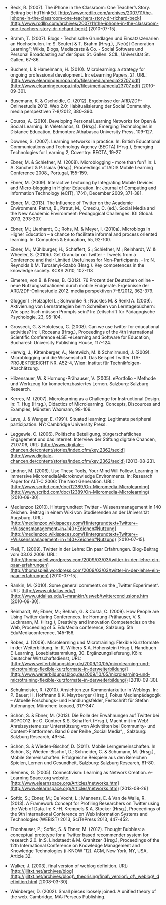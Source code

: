 <!-- filename: 99_Literatur.md -->
<!-- title: Literatur -->

- Beck, R. (2007). The iPhone in the Classroom: One Teacher’s Story. Beitrag bei htiThinkEd. [http://www.rcdllp.com/archives/2007/11/the-iphone-in-the-classroom-one-teachers-story-dr-richard-beck](http://www.rcdllp.com/archives/2007/11/the-iphone-in-the-classroom-one-teachers-story-dr-richard-beck) \[2010-07-15].

- Brahm, T. (2007). Blogs - Technische Grundlagen und Einsatzszenarien an Hochschulen. In: S. Seufert & T. Brahm (Hrsg.), „Ne(x)t Generation Learning“: Wikis, Blogs, Mediacasts & Co. - Social Software und Personal Broadcasting auf der Spur. St. Gallen: SCIL, Universität St. Gallen, 67-86.

- Buchem, I. & Hamelmann, H. (2010). Microlearning: a strategy for ongoing professional development. In: eLearning Papers, 21. URL: [http://www.elearningeuropa.info/files/media/media23707.pdf](http://www.elearningeuropa.info/files/media/media23707.pdf) \[2010-09-30].

- Busemann, K. & Gscheidle, C. (2012). Ergebnisse der ARD/ZDF-Onlinestudie 2012. Web 2.0: Habitualisierung der Social Community. media perspektiven 7-8/2012, 380-390.

- Couros, A. (2010). Developing Personal Learning Networks for Open & Social Learning. In Veletsianos, G. (Hrsg.). Emerging Technologies in Distance Education, Edmonton: Athabasca University Press, 109-127.

- Downes, S. (2007). Learning networks in practice. In: British Educational Communications and Technology Agency (BECTA) (Hrsg.), Emerging Technologies for Learning 2, Coventry: BECTA, 19-27.

- Ebner, M. & Schiefner, M. (2008). Microblogging - more than fun? In: I. A. Sánchez & P. Isaías (Hrsg.), Proceedings of IADIS Mobile Learning Conference 2008., Portugal, 155-159.

- Ebner, M. (2009). Interactive Lecturing by Integrating Mobile Devices and Micro-blogging in Higher Education. In: Journal of Computing and Information Technology (eCIT), 17(4), December 2009, 371-381.

- Ebner, M. (2013). The Influence of Twitter on the Academic Environment. Patrut, B., Patrut, M., Cmeciu, C. (ed.). Social Media and the New Academic Environment: Pedagogical Challenges. IGI Global. 2013, 293-307.

- Ebner, M.; Lienhardt, C.; Rohs, M. & Meyer, I. (2010a). Microblogs in Higher Education – a chance to facilitate informal and process oriented learning. In: Computers & Education, 55, 92-100.

- Ebner, M.; Mühlburger, H.; Schaffert, S.; Schiefner, M.; Reinhardt, W. & Wheeler, S. (2010b). Get Granular on Twitter - Tweets from a Conference and their Limited Usefulness for Non-Participants. - In: N. Reynolds & M. Turcsányi-Szabó (Hrsg.). Key competences in the knowledge society. KCKS 2010, 102-113

- Eimeren, von B. & Frees, B. (2012). 76 Prozent der Deutschen online – neue Nutzungssituationen durch mobile Endgeräte. Ergebnisse der ARD/ZDF-Onlinestudie 2012. media perspektiven 7–8/2012, 362-379.

- Glogger I.; Holzäpfel L.; Schwonke R.; Nückles M. & Renkl A. (2009). Aktivierung von Lernstrategien beim Schreiben von Lerntagebüchern: Wie spezifisch müssen Prompts sein? In: Zeitschrift für Pädagogische Psychologie, 23, 95-104.

- Grosseck, G. & Holotescu, C. (2008). Can we use twitter for educational activities? In: I. Roceanu (Hrsg.), Proceedings of the 4th International Scientific Conference eLSE -eLearning and Software for Education, Bucharest: University Publishing House, 117-124.

- Herwig, J.; Kittenberger, A.; Nentwich, M. & Schmirmund, J. (2009). Microblogging und die Wissenschaft. Das Beispiel Twitter. ITA-PROJEKTBERICHT NR. A52-4, Wien: Institut für Technikfolgen-Abschätzung.

- Hilzensauer, W. & Hornung-Prähauser, V. (2005). ePortfolio – Methode und Werkzeug für kompetenzbasiertes Lernen. Salzburg: Salzburg Research.

- Kerres, M. (2007). Microlearning as a Challenge for Instructional Design. In: T. Hug (Hrsg.), Didactics of Microlearning. Concepts, Discources and Examples, Münster: Waxmann, 98-109.

- Lave, J. & Wenger, E. (1991). Situated learning: Legitimate peripheral participation. NY: Cambridge University Press.

- Leggewie, C. (2006). Politische Beteiligung, bürgerschaftliches Engagement und das Internet. Interview der Stiftung digitale Chancen, 21.07.06, URL: [http://www.digitale-chancen.de/content/stories/index.cfm/key.2362/secid](http://www.digitale-chancen.de/content/stories/index.cfm/key.2362/secid) \[2013-08-23].

- Lindner, M. (2006). Use These Tools, Your Mind Will Follow. Learning in Immersive Micromedia&Microknowledge Environments. In: Research Paper for ALT-C 2006: The Next Generation. URL: [http://www.scribd.com/doc/12389/On-Micromedia-Microlearning](http://www.scribd.com/doc/12389/On-Micromedia-Microlearning) \[2010-09-30].

- Medienzoo (2010). Hintergrundtext Twitter - Wissensmanagement in 140 Zeichen. Beitrag in einem Wiki von Studierenden an der Universität Augsburg. URL: [http://medienzoo.wikispaces.com/Hintergrundtext+Twitter+-+Wissensmanagement+in+140+Zeichen#Nutzung](http://medienzoo.wikispaces.com/Hintergrundtext+Twitter+-+Wissensmanagement+in+140+Zeichen#Nutzung) \[2010-07-15].

- Pleil, T. (2009). Twitter in der Lehre: Ein paar Erfahrungen. Blog-Beitrag vom 03.03.2009. URL: [http://thomaspleil.wordpress.com/2009/03/03/twitter-in-der-lehre-ein-paar-erfahrungen](http://thomaspleil.wordpress.com/2009/03/03/twitter-in-der-lehre-ein-paar-erfahrungen) \[2010-07-15].

- Rankin, M. (2010). Some general comments on the „Twitter Experiment“. URL: [http://www.utdallas.edu/](http://www.utdallas.edu/)~mrankin/usweb/twitterconclusions.htm \[2010-09-30].

- Reinhardt, W.; Ebner, M.; Beham, G. & Costa, C. (2009). How People are Using Twitter during Conferences. In: Hornung-Prähauser, V. & Luckmann, M. (Hrsg.), Creativity and Innovation Competencies on the Web, Proceeding of 5. EduMedia conference, Salzburg: 5th EduMediaconference, 145-156.

- Robes, J. (2009). Microlearning und Microtraining: Flexible Kurzformate in der Weiterbildung. In: K. Wilbers & A. Hohenstein (Hrsg.), Handbuch E-Learning, Loseblattsammlung, 30. Ergänzungslieferung, Köln: Deutscher Wirtschaftsdienst, URL: [http://www.weiterbildungsblog.de/2009/10/05/microlearning-und-microtraining-flexible-kurzformate-in-derweiterbildung/](http://www.weiterbildungsblog.de/2009/10/05/microlearning-und-microtraining-flexible-kurzformate-in-derweiterbildung/) \[2010-09-30].

- Schulmeister, R. (2010). Ansichten zur Kommentarkultur in Weblogs. In: P. Bauer; H. Hoffmann & K. Mayrberger (Hrsg.), Fokus Medienpädagogik – Aktuelle Forschungs- und Handlungsfelder, Festschrift für Stefan Aufenanger, München: kopaed, 317-347.

- Schön, S. & Ebner, M. (2013). Die Rolle der Erwähnungen auf Twitter bei #OPCO12. In: G. Güntner & S. Schaffert (Hrsg.), Macht mit im Web! Anreizsysteme zur Unterstützung von Aktivitäten bei Community- und Content-Plattformen. Band 6 der Reihe „Social Media“, , Salzburg: Salzburg Research, 49-54.

- Schön, S. & Wieden-Bischof, D. (2011). Mobile Lerngemeinschaften. In Schön, S.; Wieden-Bischof, D.; Schneider, C. & Schumann, M. (Hrsg.), Mobile Gemeinschaften. Erfolgreiche Beispiele aus den Bereichen Spielen, Lernen und Gesundheit, Salzburg: Salzburg Research, 61-80.

- Siemens, G. (2005). Connectivism: Learning as Network Creation. e-Learning Space.org website.[http://www.elearnspace.org/Articles/networks.htm](http://www.elearnspace.org/Articles/networks.htm) \[2013-08-26]

- Softic, S.; Ebner, M.; De Vocht, L.; Mannens, E. & Van de Walle, R. (2013). A Framework Concept for Profiling Researchers on Twitter using the Web of Data. In: K.-H. Krempels & A. Stocker (Hrsg.), Proceedings of the 9th International Conference on Web Information Systems and Technologies (WEBIST) 2013, SciTePress 2013, 447-452.

- Thonhauser, P.; Softic, S. & Ebner, M. (2012). Thought Bubbles: a conceptual prototype for a Twitter based recommender system for research 2.0. In:S. Lindstaedt & M. Granitzer (Hrsg.), Proceedings of the 12th International Conference on Knowledge Management and Knowledge Technologies (i-KNOW '12). ACM, New York, NY, USA, Article 32.

- Walker, J. (2003). final version of weblog definition. URL: [http://jilltxt.net/archives/blog](http://jilltxt.net/archives/blog)\_theorising/final\_version\_of\_weblog\_definition.html \[2008-03-30].

- Weinberger, D. (2002). Small pieces loosely joined. A unified theory of the web. Cambridge, MA: Perseus Publishing.
